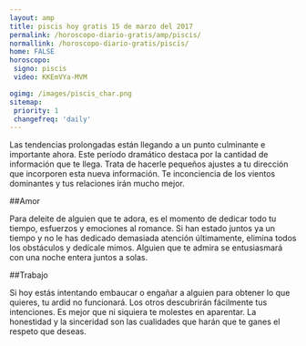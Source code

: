 ```yaml
---
layout: amp
title: piscis hoy gratis 15 de marzo del 2017 
permalink: /horoscopo-diario-gratis/amp/piscis/
normallink: /horoscopo-diario-gratis/piscis/
home: FALSE
horoscopo:
 signo: piscis
 video: KKEmVYa-MVM

ogimg: /images/piscis_char.png
sitemap:
 priority: 1
 changefreq: 'daily'
---
```



Las tendencias prolongadas están llegando a un punto culminante e importante ahora. Este período dramático destaca por la cantidad de información que te llega. Trata de hacerle pequeños ajustes a tu dirección que incorporen esta nueva información. Te inconciencia de los vientos dominantes y tus relaciones irán mucho mejor.

##Amor

Para deleite de alguien que te adora, es el momento de dedicar todo tu tiempo, esfuerzos y emociones al romance. Si han estado juntos ya un tiempo y no le has dedicado demasiada atención últimamente, elimina todos los obstáculos y dedícale mimos. Alguien que te admira se entusiasmará con una noche entera juntos a solas.

##Trabajo

Si hoy estás intentando embaucar o engañar a alguien para obtener lo que quieres, tu ardid no funcionará. Los otros descubrirán fácilmente tus intenciones. Es mejor que ni siquiera te molestes en aparentar. La honestidad y la sinceridad son las cualidades que harán que te ganes el respeto que deseas.